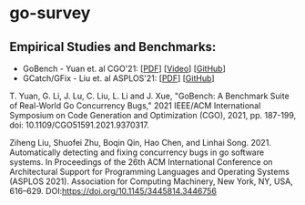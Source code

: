 # go-survey

## Empirical Studies and Benchmarks:

* GoBench - Yuan et. al CGO'21: [[PDF](http://lujie.ac.cn/files/papers/GoBench.pdf)]
  [[Video](https://www.youtube.com/watch?v=xmmR9jX8jJ4)]
  [[GitHub](https://github.com/goodmorning-coder/gobench)]
* GCatch/GFix - Liu et. al ASPLOS'21: [[PDF](https://songlh.github.io/paper/gcatch.pdf)]
  [[GitHub](https://github.com/system-pclub/GCatch)]

T. Yuan, G. Li, J. Lu, C. Liu, L. Li and J. Xue, "GoBench: A Benchmark Suite of Real-World Go Concurrency Bugs," 2021 IEEE/ACM International Symposium on Code Generation and Optimization (CGO), 2021, pp. 187-199, doi: 10.1109/CGO51591.2021.9370317.

Ziheng Liu, Shuofei Zhu, Boqin Qin, Hao Chen, and Linhai Song. 2021. Automatically detecting and fixing concurrency bugs in go software systems. In Proceedings of the 26th ACM International Conference on Architectural Support for Programming Languages and Operating Systems (ASPLOS 2021). Association for Computing Machinery, New York, NY, USA, 616–629. DOI:https://doi.org/10.1145/3445814.3446756
